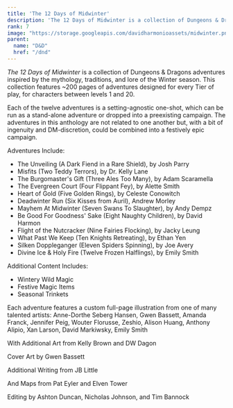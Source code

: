 ```yaml
---
title: 'The 12 Days of Midwinter'
description: 'The 12 Days of Midwinter is a collection of Dungeons & Dragons adventures inspired by the mythology, traditions, and lore of the Winter season. This collection features ~200 pages of adventures designed for every Tier of play, for characters between levels 1 and 20.'
rank: 7
image: "https://storage.googleapis.com/davidharmonioassets/midwinter.png"
parent:
  name: "D&D"
  href: "/dnd"
---
```


*The 12 Days of Midwinter* is a collection of Dungeons & Dragons adventures inspired by the mythology, traditions, and lore of the Winter season. This collection features ~200 pages of adventures designed for every Tier of play, for characters between levels 1 and 20.

Each of the twelve adventures is a setting-agnostic one-shot, which can be run as a stand-alone adventure or dropped into a preexisting campaign. The adventures in this anthology are not related to one another but, with a bit of ingenuity and DM-discretion, could be combined into a festively epic campaign.

Adventures Include:
- The Unveiling (A Dark Fiend in a Rare Shield), by Josh Parry
- Misfits (Two Teddy Terrors), by Dr. Kelly Lane
- The Burgomaster's Gift (Three Ales Too Many), by Adam Scaramella
- The Evergreen Court (Four Flippant Fey), by Alette Smith
- Heart of Gold (Five Golden Rings), by Celeste Conowitch
- Deadwinter Run (Six Kisses from Auril), Andrew Morley
- Mayhem At Midwinter (Seven Swans To Slaughter), by Andy Dempz
- Be Good For Goodness' Sake (Eight Naughty Children), by David Harmon
- Flight of the Nutcracker (Nine Fairies Flocking), by Jacky Leung
- What Past We Keep (Ten Knights Retreating), by Ethan Yen
- Silken Doppleganger (Eleven Spiders Spinning), by Joe Avery
- Divine Ice & Holy Fire (Twelve Frozen Halflings), by Emily Smith

Additional Content Includes:
- Wintery Wild Magic
- Festive Magic Items
- Seasonal Trinkets

Each adventure features a custom full-page illustration from one of many talented artists: Anne-Dorthe Seberg Hansen, Gwen Bassett, Amanda Franck, Jennifer Peig, Wouter Florusse, Zeshio, Alison Huang, Anthony Alipio, Xan Larson, David Markiwsky, Emily Smith

With Additional Art from Kelly Brown and DW Dagon

Cover Art by Gwen Bassett

Additional Writing from JB Little

And Maps from Pat Eyler and Elven Tower

Editing by Ashton Duncan, Nicholas Johnson, and Tim Bannock
